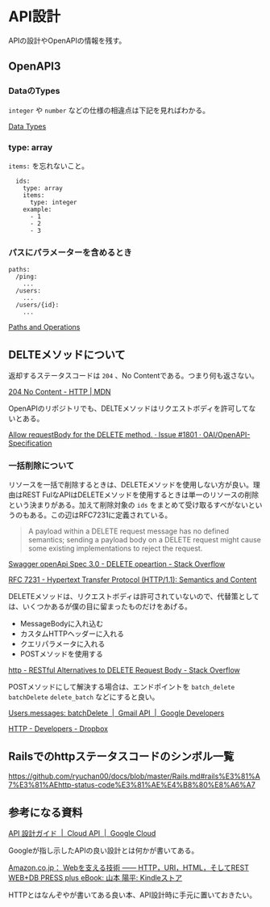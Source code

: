 # API設計

APIの設計やOpenAPIの情報を残す。

## OpenAPI3

### DataのTypes

`integer` や `number` などの仕様の相違点は下記を見ればわかる。

[Data Types](https://swagger.io/docs/specification/data-models/data-types/)

### type: array

`items:` を忘れないこと。

```
  ids:
    type: array
    items:
      type: integer
    example:
      - 1
      - 2
      - 3
```

### パスにパラメーターを含めるとき

```
paths:
  /ping:
    ...
  /users:
    ...
  /users/{id}:
    ...
```

[Paths and Operations](https://swagger.io/docs/specification/paths-and-operations/)

## DELTEメソッドについて

返却するステータスコードは `204` 、No Contentである。つまり何も返さない。

[204 No Content - HTTP | MDN](https://developer.mozilla.org/ja/docs/Web/HTTP/Status/204)

OpenAPIのリポジトリでも、DELTEメソッドはリクエストボディを許可してないとある。

[Allow requestBody for the DELETE method. · Issue #1801 · OAI/OpenAPI-Specification](https://github.com/OAI/OpenAPI-Specification/issues/1801)

### 一括削除について

リソースを一括で削除するときは、DELETEメソッドを使用しない方が良い。理由はREST FulなAPIはDELETEメソッドを使用するときは単一のリソースの削除という決まりがある。加えて削除対象の `ids` をまとめて受け取るすべがないというのもある。この辺はRFC7231に定義されている。

>    A payload within a DELETE request message has no defined semantics;
   sending a payload body on a DELETE request might cause some existing
   implementations to reject the request.
  

[Swagger openApi Spec 3.0 - DELETE opeartion - Stack Overflow](https://stackoverflow.com/questions/54939681/swagger-openapi-spec-3-0-delete-opeartion)

[RFC 7231 - Hypertext Transfer Protocol (HTTP/1.1): Semantics and Content](https://tools.ietf.org/html/rfc7231#section-4.3)

DELETEメソッドは、リクエストボディは許可されていないので、代替策としては、いくつかあるが僕の目に留まったものだけをあげる。

- MessageBodyに入れ込む
- カスタムHTTPヘッダーに入れる
- クエリパラメータに入れる
- POSTメソッドを使用する

[http - RESTful Alternatives to DELETE Request Body - Stack Overflow](https://stackoverflow.com/questions/14323716/restful-alternatives-to-delete-request-body)

POSTメソッドにして解決する場合は、エンドポイントを `batch_delete` `batchDelete` `delete_batch` などにすると良い。

[Users.messages: batchDelete  |  Gmail API  |  Google Developers](https://developers.google.com/gmail/api/v1/reference/users/messages/batchDelete)

[HTTP - Developers - Dropbox](https://www.dropbox.com/developers/documentation/http/documentation#files-delete_batch)

## Railsでのhttpステータスコードのシンボル一覧

https://github.com/ryuchan00/docs/blob/master/Rails.md#rails%E3%81%A7%E3%81%AEhttp-status-code%E3%81%AE%E4%B8%80%E8%A6%A7

## 参考になる資料

[API 設計ガイド  |  Cloud API  |  Google Cloud](https://cloud.google.com/apis/design?hl=ja)

Googleが指し示したAPIの良い設計とは何かが書いてある。

[Amazon.co.jp： Webを支える技術 ―― HTTP，URI，HTML，そしてREST WEB+DB PRESS plus eBook: 山本 陽平: Kindleストア](https://www.amazon.co.jp/Web%E3%82%92%E6%94%AF%E3%81%88%E3%82%8B%E6%8A%80%E8%A1%93-HTTP%EF%BC%8CURI%EF%BC%8CHTML%EF%BC%8C%E3%81%9D%E3%81%97%E3%81%A6REST-WEB-PRESS-plus-ebook/dp/B07JK7FZH2/ref=tmm_kin_swatch_0?_encoding=UTF8&qid=&sr=)

HTTPとはなんぞやが書いてある良い本、API設計時に手元に置いておきたい。
